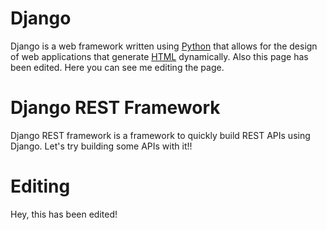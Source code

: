 # Django



Django is a web framework written using [Python](/wiki/Python) that allows for the design of web applications that generate [HTML](/wiki/HTML) dynamically. Also this page has been edited. Here you can see me editing the page.

# Django REST Framework
Django REST framework is a framework to quickly build REST APIs using Django. Let's try building some APIs with it!!

# Editing
Hey, this has been edited!

